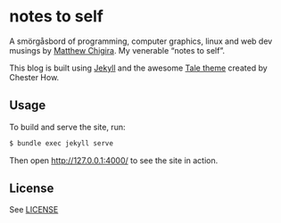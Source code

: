 # notes to self
A smörgåsbord of programming, computer graphics, linux and web dev musings by [Matthew Chigira](https://www.github.com/matthewchigira). My venerable “notes to self”.

This blog is built using [Jekyll](https://jekyllrb.com/) and the awesome [Tale theme](https://chesterhow.github.io/tale/) created by Chester How.

## Usage
To build and serve the site, run:

```bash
$ bundle exec jekyll serve
```

Then open http://127.0.0.1:4000/ to see the site in action.

## License
See [LICENSE](https://github.com/matthewchigira/notes-to-self/blob/master/LICENSE)
